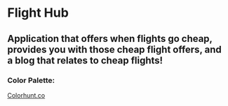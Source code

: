 # Flight Hub

## Application that offers when flights go cheap, provides you with those cheap flight offers, and a blog that relates to cheap flights!

### Color Palette:
[Colorhunt.co](https://colorhunt.co/palette/6482ad7fa1c3e2dad6f5eded)
